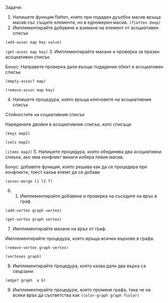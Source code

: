 Задачи: 

1. Напишете функция flatten, която при подаден дуълбок масив връща масив със същите елементи, но в едномерен масив. 
`(flatten deep)`
2. Имплементирайте добавяне и взимане на елемент от асоциативен списък

`(add-assoc map key value)`

`(get-assoc map key)`
3. Имплементирайте махане и проверка за празен асоциативен списък

Бонус: Направете проверка дали въоще подадения обект е асоциативен списък

`(empty-assoc? map)`

`(remove-assoc map key)`

4. Напишете процедура, която връща ключовете на асоциативния списък

Стойностите на социативния списък 

Наредените двойки в асоциативния списък, като списъци

`(keys map2)`

`(vals map2)`

`(items map2)`
5. Напишете процедура, която обединява два асоциативни спиъка, ако има конфликт винаги избира левия масив.

Бонус: добавете функция, която решава как да се процедира при конфликти, тоест какъв елемт да се добави

`(assoc-merge l1 l2 f)`

6. 1. Имплементирайте добавяне и проверка на съседите на връх в граф

`(add-vertex graph vertex)`

`(get-vertex graph vertex)`

7. Имплементирайте махане на връх от граф.

Имплементирайте процедура, която връща всички върхове в графа.

`(remove-vertex graph vertex)`

`(vertexes graph)`

8. Имплементирайте процедура, която казва дали два върха са свързани.

`(edge? graph  a b)`

9. Имплементирайте процедуре, която променя графа, така че на всеки връх да съответства как
`(color-graph graph fcolor)`
